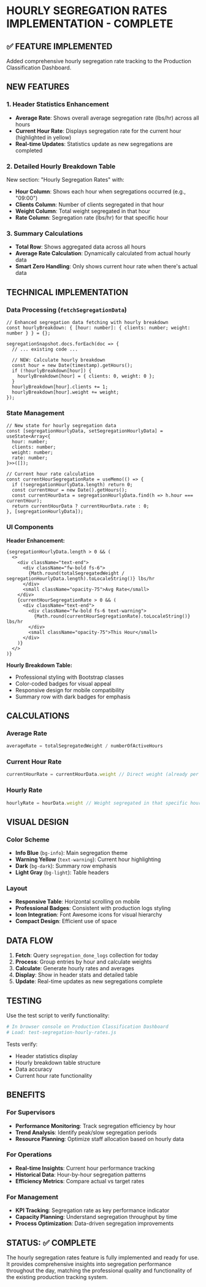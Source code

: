 # HOURLY SEGREGATION RATES IMPLEMENTATION - COMPLETE

## ✅ FEATURE IMPLEMENTED

Added comprehensive hourly segregation rate tracking to the Production Classification Dashboard.

## NEW FEATURES

### 1. **Header Statistics Enhancement**
- **Average Rate**: Shows overall average segregation rate (lbs/hr) across all hours
- **Current Hour Rate**: Displays segregation rate for the current hour (highlighted in yellow)
- **Real-time Updates**: Statistics update as new segregations are completed

### 2. **Detailed Hourly Breakdown Table**
New section: "Hourly Segregation Rates" with:
- **Hour Column**: Shows each hour when segregations occurred (e.g., "09:00")
- **Clients Column**: Number of clients segregated in that hour
- **Weight Column**: Total weight segregated in that hour
- **Rate Column**: Segregation rate (lbs/hr) for that specific hour

### 3. **Summary Calculations**
- **Total Row**: Shows aggregated data across all hours
- **Average Rate Calculation**: Dynamically calculated from actual hourly data
- **Smart Zero Handling**: Only shows current hour rate when there's actual data

## TECHNICAL IMPLEMENTATION

### Data Processing (`fetchSegregationData`)
```tsx
// Enhanced segregation data fetching with hourly breakdown
const hourlyBreakdown: { [hour: number]: { clients: number; weight: number } } = {};

segregationSnapshot.docs.forEach(doc => {
  // ... existing code ...
  
  // NEW: Calculate hourly breakdown
  const hour = new Date(timestamp).getHours();
  if (!hourlyBreakdown[hour]) {
    hourlyBreakdown[hour] = { clients: 0, weight: 0 };
  }
  hourlyBreakdown[hour].clients += 1;
  hourlyBreakdown[hour].weight += weight;
});
```

### State Management
```tsx
// New state for hourly segregation data
const [segregationHourlyData, setSegregationHourlyData] = useState<Array<{
  hour: number;
  clients: number;
  weight: number;
  rate: number;
}>>([]);

// Current hour rate calculation
const currentHourSegregationRate = useMemo(() => {
  if (!segregationHourlyData.length) return 0;
  const currentHour = new Date().getHours();
  const currentHourData = segregationHourlyData.find(h => h.hour === currentHour);
  return currentHourData ? currentHourData.rate : 0;
}, [segregationHourlyData]);
```

### UI Components

**Header Enhancement:**
```tsx
{segregationHourlyData.length > 0 && (
  <>
    <div className="text-end">
      <div className="fw-bold fs-6">
        {Math.round(totalSegregatedWeight / segregationHourlyData.length).toLocaleString()} lbs/hr
      </div>
      <small className="opacity-75">Avg Rate</small>
    </div>
    {currentHourSegregationRate > 0 && (
      <div className="text-end">
        <div className="fw-bold fs-6 text-warning">
          {Math.round(currentHourSegregationRate).toLocaleString()} lbs/hr
        </div>
        <small className="opacity-75">This Hour</small>
      </div>
    )}
  </>
)}
```

**Hourly Breakdown Table:**
- Professional styling with Bootstrap classes
- Color-coded badges for visual appeal
- Responsive design for mobile compatibility
- Summary row with dark badges for emphasis

## CALCULATIONS

### Average Rate
```javascript
averageRate = totalSegregatedWeight / numberOfActiveHours
```

### Current Hour Rate
```javascript
currentHourRate = currentHourData.weight // Direct weight (already per hour)
```

### Hourly Rate
```javascript
hourlyRate = hourData.weight // Weight segregated in that specific hour
```

## VISUAL DESIGN

### Color Scheme
- **Info Blue** (`bg-info`): Main segregation theme
- **Warning Yellow** (`text-warning`): Current hour highlighting
- **Dark** (`bg-dark`): Summary row emphasis
- **Light Gray** (`bg-light`): Table headers

### Layout
- **Responsive Table**: Horizontal scrolling on mobile
- **Professional Badges**: Consistent with production logs styling
- **Icon Integration**: Font Awesome icons for visual hierarchy
- **Compact Design**: Efficient use of space

## DATA FLOW

1. **Fetch**: Query `segregation_done_logs` collection for today
2. **Process**: Group entries by hour and calculate weights
3. **Calculate**: Generate hourly rates and averages
4. **Display**: Show in header stats and detailed table
5. **Update**: Real-time updates as new segregations complete

## TESTING

Use the test script to verify functionality:
```bash
# In browser console on Production Classification Dashboard
# Load: test-segregation-hourly-rates.js
```

Tests verify:
- Header statistics display
- Hourly breakdown table structure
- Data accuracy
- Current hour rate functionality

## BENEFITS

### For Supervisors
- **Performance Monitoring**: Track segregation efficiency by hour
- **Trend Analysis**: Identify peak/slow segregation periods
- **Resource Planning**: Optimize staff allocation based on hourly data

### For Operations
- **Real-time Insights**: Current hour performance tracking
- **Historical Data**: Hour-by-hour segregation patterns
- **Efficiency Metrics**: Compare actual vs target rates

### For Management
- **KPI Tracking**: Segregation rate as key performance indicator
- **Capacity Planning**: Understand segregation throughput by time
- **Process Optimization**: Data-driven segregation improvements

## STATUS: ✅ COMPLETE

The hourly segregation rates feature is fully implemented and ready for use. It provides comprehensive insights into segregation performance throughout the day, matching the professional quality and functionality of the existing production tracking system.

